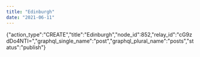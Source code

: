 ```yaml
---
title: "Edinburgh"
date: "2021-06-11"
---
```


{"action\_type":"CREATE","title":"Edinburgh","node\_id":852,"relay\_id":"cG9zdDo4NTI=","graphql\_single\_name":"post","graphql\_plural\_name":"posts","status":"publish"}
